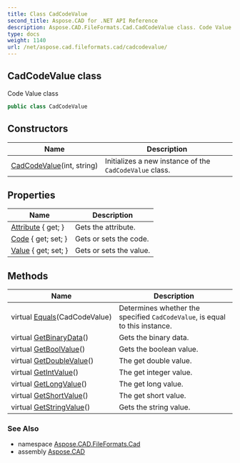 ```yaml
---
title: Class CadCodeValue
second_title: Aspose.CAD for .NET API Reference
description: Aspose.CAD.FileFormats.Cad.CadCodeValue class. Code Value class
type: docs
weight: 1140
url: /net/aspose.cad.fileformats.cad/cadcodevalue/
---
```

## CadCodeValue class

Code Value class

```csharp
public class CadCodeValue
```

## Constructors

| Name | Description |
| --- | --- |
| [CadCodeValue](cadcodevalue/)(int, string) | Initializes a new instance of the `CadCodeValue` class. |

## Properties

| Name | Description |
| --- | --- |
| [Attribute](../../aspose.cad.fileformats.cad/cadcodevalue/attribute/) { get; } | Gets the attribute. |
| [Code](../../aspose.cad.fileformats.cad/cadcodevalue/code/) { get; set; } | Gets or sets the code. |
| [Value](../../aspose.cad.fileformats.cad/cadcodevalue/value/) { get; set; } | Gets or sets the value. |

## Methods

| Name | Description |
| --- | --- |
| virtual [Equals](../../aspose.cad.fileformats.cad/cadcodevalue/equals/#equals)(CadCodeValue) | Determines whether the specified `CadCodeValue`, is equal to this instance. |
| virtual [GetBinaryData](../../aspose.cad.fileformats.cad/cadcodevalue/getbinarydata/)() | Gets the binary data. |
| virtual [GetBoolValue](../../aspose.cad.fileformats.cad/cadcodevalue/getboolvalue/)() | Gets the boolean value. |
| virtual [GetDoubleValue](../../aspose.cad.fileformats.cad/cadcodevalue/getdoublevalue/)() | The get double value. |
| virtual [GetIntValue](../../aspose.cad.fileformats.cad/cadcodevalue/getintvalue/)() | The get integer value. |
| virtual [GetLongValue](../../aspose.cad.fileformats.cad/cadcodevalue/getlongvalue/)() | The get long value. |
| virtual [GetShortValue](../../aspose.cad.fileformats.cad/cadcodevalue/getshortvalue/)() | The get short value. |
| virtual [GetStringValue](../../aspose.cad.fileformats.cad/cadcodevalue/getstringvalue/)() | Gets the string value. |

### See Also

* namespace [Aspose.CAD.FileFormats.Cad](../../aspose.cad.fileformats.cad/)
* assembly [Aspose.CAD](../../)


